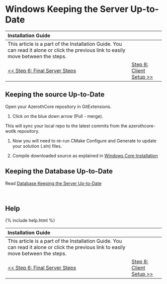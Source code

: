 # Windows Keeping the Server Up-to-Date

| Installation Guide                                                                                                                   |                                         |
| :----------------------------------------------------------------------------------------------------------------------------------- | :-------------------------------------- |
| This article is a part of the Installation Guide. You can read it alone or click the previous link to easily move between the steps. |
| [<< Step 6: Final Server Steps](final-server-steps)                                                                                  | [Step 8: Client Setup >>](client-setup) |

## Keeping the source Up-to-Date

Open your AzerothCore repository in GitExtensions.

1. Click on the blue down arrow (Pull - merge).

This will sync your local repo to the latest commits from the azerothcore-wotlk repository.

1. Now you will need to re-run CMake Configure and Generate to update your solution (.sln) files.

1. Compile downloaded source as explained in [Windows Core Installation](windows-core-installation#compiling-the-source)

## Keeping the Database Up-to-Date

Read [Database Keeping the Server Up-to-Date](database-keeping-the-server-up-to-date)

<br>

## Help

{% include help.html %}

| Installation Guide                                                                                                                   |                                         |
| :----------------------------------------------------------------------------------------------------------------------------------- | :-------------------------------------- |
| This article is a part of the Installation Guide. You can read it alone or click the previous link to easily move between the steps. |
| [<< Step 6: Final Server Steps](final-server-steps)                                                                                  | [Step 8: Client Setup >>](client-setup) |
